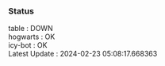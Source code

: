 ### Status


table : DOWN  
hogwarts : OK  
icy-bot : OK  
Latest Update : 2024-02-23 05:08:17.668363
